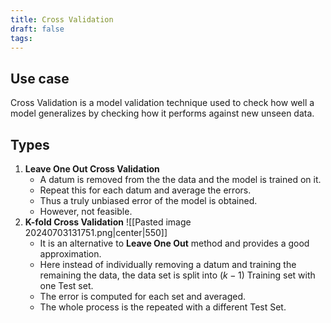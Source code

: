 ```yaml
---
title: Cross Validation
draft: false
tags:
---
```

  
## Use case 
Cross Validation is a model validation technique used to check how well a model generalizes by checking how it performs against new unseen data. 

## Types 
1. **Leave One Out Cross Validation** 
	- A datum is removed from the the data and the model is trained on it. 
	- Repeat this for each datum and average the errors. 
	- Thus a truly unbiased error of the model is obtained. 
	- However, not feasible. 
2. **K-fold Cross Validation**
	 ![[Pasted image 20240703131751.png|center|550]]
	- It is an alternative to **Leave One Out** method and provides a good approximation. 
	- Here instead of individually removing a datum and training the remaining the data, the data set is split into $(k-1)$ Training set with one Test set. 
	- The error is computed for each set and averaged. 
	- The whole process is the repeated with a different Test Set. 



